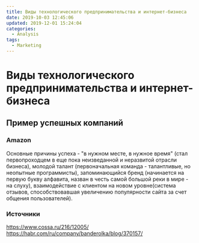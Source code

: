 ```yaml
---
title: Виды технологического предпринимательства и интернет-бизнеса
date: 2019-10-03 12:45:06
updated: 2019-12-01 15:24:04
categories:
  - Analysis
tags:
  - Marketing
---
```

# Виды технологического предпринимательства и интернет-бизнеса
## Пример успешных компаний
### Amazon
Основные причины успеха - "в нужном месте, в нужное время" (стал первопроходцем в еще пока неизведанной и неразвитой отрасли бизнеса), молодой талант (первоначальная команда - талантливые, но неопытные программисты), запоминающийся бренд (начинается на первую букву алфавита, назван в честь самой большой реки в мире - на слуху), взаимодействие с клиентом на новом уровне(система отзывов, способствовавшая увеличению популярности сайта за счет общения пользователей).

### Источники
https://www.cossa.ru/216/12005/
https://habr.com/ru/company/banderolka/blog/370157/